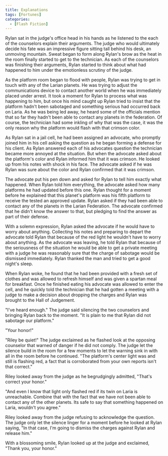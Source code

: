 ```yaml
---
title: Explanations
tags: [Fortunes]
categories:
  - [Flash Fiction]
---
```

Rylan sat in the judge's office head in his hands as he listened to the each of the counselors explain their arguments.  The judge who would ultimately decide his fate was an impressive figure sitting tall behind his desk, an unmoving mountain.  Sweat began to form along Rylan's brow as the heat in the room finally started to get to the technician.  As each of the counselors was finishing their arguments, Rylan started to think about what had happened to him under the emotionless scrutiny of the judge.  

As the platform room began to flood with people, Rylan was trying to get in touch with any of the Larian planets.  He was trying to adjust the communications device to contact another world when he was immediately placed under arrest.<!-- more -->  It took a moment for Rylan to process what was happening to him, but once his mind caught up Rylan tried to insist that the platform hadn't been sabotaged and something serious had occurred back on Laria.  As he was being led away, he heard some of the officials mention that so far they hadn't been able to contact any planets in the federation.  Of course, the technician had some inkling of why that was the case, it was the only reason why the platform would flash with that crimson color.

As Rylan sat in a jail cell, he had been assigned an advocate, who promptly joined him in his cell asking the question as he began forming a defense for his client.  As Rylan answered each of his advocates question the technician became more annoyed at the situation.  But when the advocate asked about the platform's color and Rylan informed him that it was crimson.  He looked up from his notes with shock in his face.  The advocate asked if he was Rylan was sure about the color and Rylan confirmed that it was crimson.

The advocate put his pen down and asked for Rylan to tell him exactly what happened.  When Rylan told him everything, the advocate asked how many platforms he had updated before this one.  Rylan thought for a moment before he explained that this planet's platform was his fifth platform to receive the tested an approved update.  Rylan asked if they had been able to contact any of the planets in the Larian Federation.  The advocate confirmed that he didn't know the answer to that, but pledging to find the answer as part of their defense.

With a solemn expression, Rylan asked the advocate if he would have to worry about anything.  Collecting his notes and preparing to depart the advocate told Rylan that because of the red light he wouldn't have to worry about anything.  As the advocate was leaving, he told Rylan that because of the seriousness of the situation he would be able to get a private meeting with a judge he was reasonably sure that the charge of sabotage would be dismissed immediately.  Rylan thanked the man and tried to get a good night's sleep.

When Rylan woke, he found that he had been provided with a fresh set of clothes and was allowed to refresh himself and was given a spartan meal for breakfast.  Once he finished eating his advocate was allowed to enter the cell, and he quickly told the technician that he had gotten a meeting with a judge to make a decision about dropping the charges and Rylan was brought to the Hall of Judgement.

"I've heard enough."  The judge said silencing the two counselors and bringing Rylan back to the moment.  "It is plain to me that Rylan did not sabotage our platform."

"Your honor!"

"Riley be quiet!"  The judge exclaimed as he flashed look at the opposing counselor that warned of danger if he did not comply.  The judge let the silence build in the room for a few moments to let the warning sink in with all in the room before he continued.  "The platform's center light was and still is flashing red, a fact that is corroborated from your own reports isn't that correct."

Riley looked away from the judge as he begrudgingly admitted, "That's correct your honor."

"And even I know that light only flashed red if its twin on Laria is unreachable.  Combine that with the fact that we have not been able to contact any of the other planets.  Its safe to say that something happened on Laria, wouldn't you agree."

Riley looked away from the judge refusing to acknowledge the question.  The judge only let the silence linger for a moment before he looked at Rylan saying, "In that case, I'm going to dismiss the charges against Rylan and release him."

With a blossoming smile, Rylan looked up at the judge and exclaimed, "Thank you, your honor."